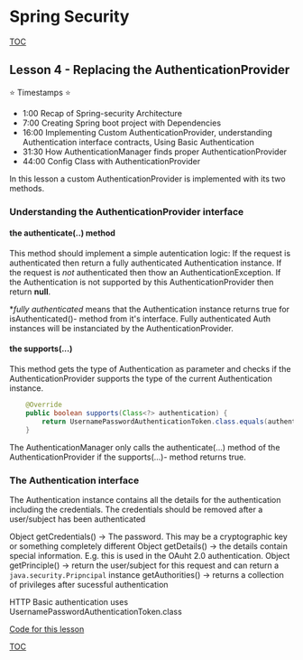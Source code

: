 # Spring Security
[TOC](./README.md)

## Lesson 4 - Replacing the AuthenticationProvider

⭐ Timestamps ⭐
- 1:00 Recap of Spring-security Architecture
- 7:00 Creating Spring boot project with Dependencies
- 16:00 Implementing Custom AuthenticationProvider, understanding Authentication interface contracts, Using Basic Authentication
- 31:30 How AuthenticationManager finds proper AuthenticationProvider
- 44:00 Config Class with AuthenticationProvider


In this lesson a custom AuthenticationProvider is implemented with its two methods.

### Understanding the AuthenticationProvider interface

#### the authenticate(..) method

This method should implement a simple autentication logic:
If the request is authenticated then return a fully authenticated Authentication instance.
If the request is *not* authenticated then thow an AuthenticationException.
If the Authentication is not supported by this AuthenticationProvider then return **null**.


**fully authenticated* means that the Authentication instance returns true for  isAuthenticated()- method
from it's interface. Fully authenticated Auth instances will be instanciated by the AuthenticationProvider.

#### the supports(...)

This method gets the type of Authentication as parameter and checks if the AuthenticationProvider supports
the type of the current Authentication instance.

```java
    @Override
    public boolean supports(Class<?> authentication) {
        return UsernamePasswordAuthenticationToken.class.equals(authentication);
    }
```

The AuthenticationManager only calls the authenticate(...) method of the AuthenticationProvider
if the supports(...)- method returns true.

### The Authentication interface

The Authentication instance contains all the details for the authentication including the credentials.
The credentials should be removed after a user/subject has been authenticated

Object getCredentials() -> The password. This may be a cryptographic key or something completely different
Object getDetails()     -> the details contain special information. E.g. this is used in the OAuht 2.0 authentication.
Object getPrinciple()   -> return the user/subject for this request and can return a `java.security.Pripncipal` instance
getAuthorities()        -> returns a collection of privileges after sucessful authentication


HTTP Basic authentication uses UsernamePasswordAuthenticationToken.class


[Code for this lesson](https://github.com/lspil/youtubechannel/tree/master/ss-c4)

[TOC](./README.md)
